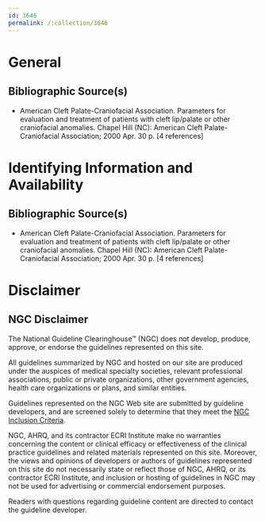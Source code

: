 ```yaml
---
id: 3646
permalink: /:collection/3646
---
```


# General

## Bibliographic Source(s)

- American Cleft Palate-Craniofacial Association. Parameters for evaluation and treatment of patients with cleft lip/palate or other craniofacial anomalies. Chapel Hill (NC): American Cleft Palate-Craniofacial Association; 2000 Apr. 30 p. [4 references]

# Identifying Information and Availability

## Bibliographic Source(s)

- American Cleft Palate-Craniofacial Association. Parameters for evaluation and treatment of patients with cleft lip/palate or other craniofacial anomalies. Chapel Hill (NC): American Cleft Palate-Craniofacial Association; 2000 Apr. 30 p. [4 references]

# Disclaimer

## NGC Disclaimer

The National Guideline Clearinghouse™ (NGC) does not develop, produce, approve, or endorse the guidelines represented on this site.

All guidelines summarized by NGC and hosted on our site are produced under the auspices of medical specialty societies, relevant professional associations, public or private organizations, other government agencies, health care organizations or plans, and similar entities.

Guidelines represented on the NGC Web site are submitted by guideline developers, and are screened solely to determine that they meet the [NGC Inclusion Criteria](/help-and-about/summaries/inclusion-criteria).

NGC, AHRQ, and its contractor ECRI Institute make no warranties concerning the content or clinical efficacy or effectiveness of the clinical practice guidelines and related materials represented on this site. Moreover, the views and opinions of developers or authors of guidelines represented on this site do not necessarily state or reflect those of NGC, AHRQ, or its contractor ECRI Institute, and inclusion or hosting of guidelines in NGC may not be used for advertising or commercial endorsement purposes.

Readers with questions regarding guideline content are directed to contact the guideline developer.

